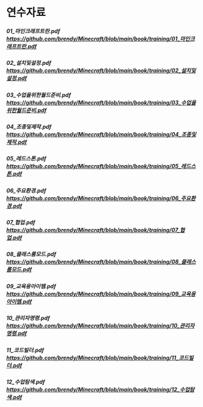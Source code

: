 # 연수자료
##### 01_마인크래프트란.pdf https://github.com/brendy/Minecraft/blob/main/book/training/01_마인크래프트란.pdf
##### 02_설치및설정.pdf https://github.com/brendy/Minecraft/blob/main/book/training/02_설치및설정.pdf
##### 03_수업을위한월드준비.pdf https://github.com/brendy/Minecraft/blob/main/book/training/03_수업을위한월드준비.pdf
##### 04_조종및제작.pdf https://github.com/brendy/Minecraft/blob/main/book/training/04_조종및제작.pdf
##### 05_레드스톤.pdf https://github.com/brendy/Minecraft/blob/main/book/training/05_레드스톤.pdf
##### 06_주요환경.pdf https://github.com/brendy/Minecraft/blob/main/book/training/06_주요환경.pdf
##### 07_협업.pdf https://github.com/brendy/Minecraft/blob/main/book/training/07_협업.pdf
##### 08_클래스룸모드.pdf https://github.com/brendy/Minecraft/blob/main/book/training/08_클래스룸모드.pdf
##### 09_교육용아이템.pdf https://github.com/brendy/Minecraft/blob/main/book/training/09_교육용아이템.pdf
##### 10_관리자명령.pdf https://github.com/brendy/Minecraft/blob/main/book/training/10_관리자명령.pdf
##### 11_코드빌더.pdf https://github.com/brendy/Minecraft/blob/main/book/training/11_코드빌더.pdf
##### 12_수업탐색.pdf https://github.com/brendy/Minecraft/blob/main/book/training/12_수업탐색.pdf
